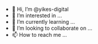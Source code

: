 - 👋 Hi, I’m @yikes-digital
- 👀 I’m interested in ...
- 🌱 I’m currently learning ...
- 💞️ I’m looking to collaborate on ...
- 📫 How to reach me ...

<!---
yikes-digital/yikes-digital is a ✨ special ✨ repository because its `README.md` (this file) appears on your GitHub profile.
You can click the Preview link to take a look at your changes.
--->
